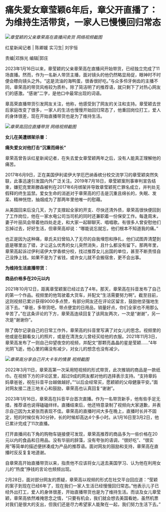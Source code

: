 # 痛失爱女章莹颖6年后，章父开直播了：为维持生活带货，一家人已慢慢回归常态

![](https://inews.gtimg.com/om_bt/OXfCuE2zM9UCc2y0VNtevRDUggwHdUIeinEIXO6LEO5VIAA/1000)_章莹颖的父亲章荣高在直播间卖货
网络视频截图_

红星新闻记者 | 陈卿媛 实习生| 刘宇恒

责编|邓旆光 编辑|郭庄

2023年1月16日以来，章莹颖的父亲章荣高在直播间开始带货，已经独立完成了11场直播。然而，作为一名新人带货主播，面对镜头的他仍然略显局促，眼神时不时便会瞟向镜头之外。“这是流油的海鸭蛋，很香很好吃。”与众多伶牙俐齿的主播不同，章荣高的带货风格较为质朴。除了简洁明了的推荐语，就只剩下了对热心网友们的感激。“感谢”二字，是他口中最常出现的词语。

章高荣直播带货引发网友关注，他称，他感受到了网友的关注和支持。章莹颖去世后家庭改变了很多，一家人的生活也慢慢开始回归常态了，他重回岗位打工，爱人的身体很差，现在开始直播带货也是为了维持生活。

![](https://inews.gtimg.com/om_bt/O6IyW2Oi8TxY1erkhy-v5ayXnr7ovDKzi_pWcWbn8wY9MAA/1000)_章荣高回应直播带货
网络视频截图_

**女儿在美遭绑架杀害：**

**痛失爱女对他打击“沉重而绵长”**

章荣高曾告诉红星新闻记者，在失去爱女章莹颖两年之后，没有人能真正理解他的痛苦。

2017年6月9日，正在美国伊利诺伊大学厄巴纳香槟分校交流学习的章莹颖突然失联，此事迅速引发国内外广泛关注。2019年7月18日，章莹颖案刑事审判宣告结束，嫌犯克里斯滕森被判在2017年6月绑架并导致章莹颖死亡罪名成立，并判处无假释的终生监禁。爱女生命的消逝对于章荣高的打击是沉重且绵长的，失眠、发呆、精神恍惚，抽烟成为了那两年里他唯一的慰藉。

从美国回来后没几天，为了支撑起全家的开支、尽快还清外债，章荣高很快便回到了工作岗位，他在一家水电公司当司机的同时还兼职着一份保安工作。每逢周末，妻子叶丽凤会带着他四处走走，和大家一起聊聊天、唱唱歌。有很多人曾安慰他们忘掉过去，好好生活，但章荣高却说：“哪能说忘就忘，他们根本不知道我的痛。”

也正是因为这种痛，章氏夫妇曾陷入了无尽的自我埋怨和挣扎，他们试图弄清楚到底是哪里出了错，才让这么优秀的女儿突然消失，且什么都没有留下。那两年里，章荣高起诉过伊利诺伊大学香槟分校，找过推荐女儿出国的单位，甚至不断责怪自己没挣上钱。如果不是为了省钱，或许女儿就不会搬宿舍，更不会出事。

**为维持生活直播带货：**

**商品价格多在20元以内**

2021年10月12日，距离章莹颖案已经过去了4年。那天，章荣高在抖音发布了自己的第一个作品。视频里的他驾驶着大货车，并配文“生活需要努力啊”。截至目前，这则视频已累计获得9000多点赞，有部分网友还在评论区留言，鼓励他坚强地生活下去。“章爸，多带货吧，带点便宜的日用品，销量好点，你们全家也不用那么辛苦了。”在这条评论的下方，章荣高连续回复了该网友两次，一次是“谢谢”，另一次是“谢谢你”。

除了偶尔记录自己的日常工作外，章荣高的抖音里写满了对女儿的思念。视频里的他或是在翻看女儿的照片，或是在清洗女儿曾经买给他的衣服。2021年11月3日，章荣高发布了一则自己仰望夜空的视频，并配文“那颗亮晶晶的星是莹颖……”4年光阴飞逝，他心里的痛没有减少，对女儿的想念也没有减少。

![](https://inews.gtimg.com/om_bt/OJG8cBo8nMyhsf4GcahIFDc-7k6kW1rNuVudg6mRqfbywAA/1000)_章荣高分享自己开大卡车的情景
视频截图_

2022年3月11日，章荣高第一次采用短视频的形式带货，此次推销的商品是一款纸巾。在视频下方的评论区里，超过9成的网友都对他的选择表示支持。“支持章妈妈章爸爸，祝在抖音平台越做越好。”“以后会经常买，愿颖颖的父母健康平安。”面对网友接二连三地关心和鼓励，章荣高也认真回复“谢谢”。

2023年1月16日，章荣高在抖音平台首次直播。作为一名带货新手，他有些手足无措，推荐语也说得磕磕绊绊。直播结束后，他还特意录制了视频向大家道歉，并表示自己因为太紧张而表现不佳。章荣高的直播时间大多在晚上，直播时长并不固定，短的时候仅有30分钟，长的时候却高达4个多小时。从1月16日至3月2日，他已累计完成了11次直播。

打开直播间右下角的购物车链接便可发现，章荣高推荐的商品多为一些价格在20元以内的食品和日用品。没有华丽的辞藻，没有夸张的语调，“很好吃”、“很实用”等简单的描述便拼凑成为产品的推荐语。面对网友的鼓励和支持，章荣高在直播时反反复复地道谢。

自章荣高开始直播带货以来，指责他不应该将女儿送去美国学习、认为他在利用女儿的“热度”挣钱的言论也频频出现。

2月28日，面对部分网友的质疑，章荣高以视频的形式在社交平台回应道：“莹颖的案子到现在已经6年了，现在我们一家人生活已经慢慢回归常态。”他表示儿子已经外出打工，爱人的身体很差，开始直播带货也是为了维持生活。而谈及女儿章莹颖，章荣高依然难掩思念之情，“只要有机会，我们就会想去美国看她，虽然机票对我们是很大的支出，但我们还是尽力希望家人能聚在一起，我们努力生活下去。”

